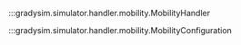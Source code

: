 :::gradysim.simulator.handler.mobility.MobilityHandler

:::gradysim.simulator.handler.mobility.MobilityConfiguration